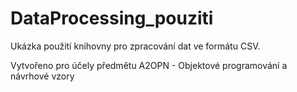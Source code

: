 # DataProcessing_pouziti
Ukázka použití knihovny pro zpracování dat ve formátu CSV.

Vytvořeno pro účely předmětu A2OPN - Objektové programování a návrhové vzory
